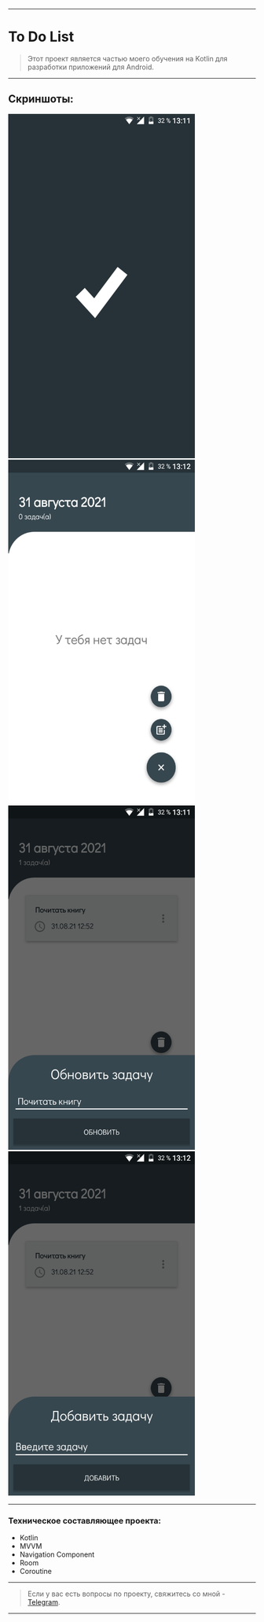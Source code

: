 ____

# To Do List

> Этот проект является частью моего обучения на Kotlin для разработки приложений для Android.

____

## Скриншоты:

<img src="pictures/device_screen_3.png" width="380" height="700" alt="lorem"> <img src="pictures/device_screen_4.png" width="380" height="700" alt="lorem">  <img src="pictures/device_screen_2.png" width="380" height="700" alt="lorem"> <img src="pictures/device_screen_1.png" width="380" height="700" alt="lorem">

____


### Техническое составляющее проекта:

- Kotlin
- MVVM
- Navigation Component
- Room
- Coroutine

____

> Если у вас есть вопросы по проекту, свяжитесь со мной - [Telegram](https://t.me/zurbaevi). 

___
